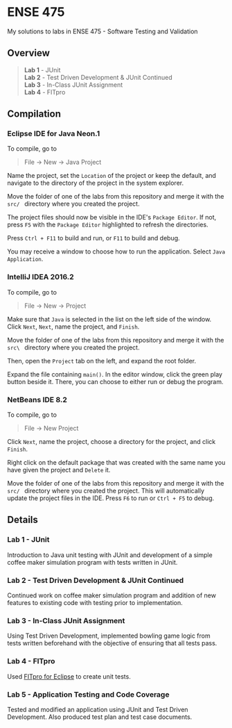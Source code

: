 # ENSE 475
My solutions to labs in ENSE 475 - Software Testing and Validation

## Overview
> **Lab 1** - JUnit  
> **Lab 2** - Test Driven Development & JUnit Continued  
> **Lab 3** - In-Class JUnit Assignment  
> **Lab 4** - FITpro  

## Compilation
### Eclipse IDE for Java Neon.1
To compile, go to
> File -> New -> Java Project

Name the project, set the `Location` of the project or keep the default, and navigate to the directory of the project in the system explorer.  

Move the folder of one of the labs from this repository and merge it with the `src/ `
directory where you created the project.  

The project files should now be visible in the IDE's `Package Editor`. If not, press `F5` with the `Package Editor` highlighted to refresh the directories.  

Press `Ctrl + F11` to build and run, or `F11` to build and debug.  

You may receive a window to choose how to run the application. Select `Java Application`.  

### IntelliJ IDEA 2016.2
To compile, go to  
> File -> New -> Project

Make sure that `Java` is selected in the list on the left side of the window.
Click `Next`, `Next`, name the project, and `Finish`.  

Move the folder of one of the labs from this repository and merge it with the `src\ `
directory where you created the project.  

Then, open the `Project` tab on the left, and expand the root folder.

Expand the file containing `main()`. In the editor window, click the green play button beside it. There, you can choose to either run or debug the program.

### NetBeans IDE 8.2
To compile, go to
> File -> New Project  

Click `Next`, name the project, choose a directory for the project, and click
`Finish`.

Right click on the default package that was created with the same name you
have given the project and `Delete` it.

Move the folder of one of the labs from this repository and merge it with the `src/ `
directory where you created the project. This will automatically update the
project files in the IDE. Press `F6` to run or `Ctrl + F5` to debug.

## Details
### Lab 1 - JUnit
Introduction to Java unit testing with JUnit and development of a simple coffee maker simulation program with tests written in JUnit.

### Lab 2 - Test Driven Development & JUnit Continued
Continued work on coffee maker simulation program and addition of new features to existing code with testing prior to implementation.  

### Lab 3 - In-Class JUnit Assignment
Using Test Driven Development, implemented bowling game logic from tests written beforehand with the objective of ensuring that all tests pass.

### Lab 4 - FITpro
Used [FITpro for Eclipse](http://fitpro.sourceforge.net/eclipse_install.html) to create unit tests.

### Lab 5 - Application Testing and Code Coverage
Tested and modified an application using JUnit and Test Driven Development. Also produced test plan and test case documents.

